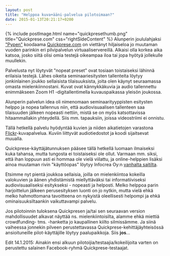 ```yaml
---
layout: post
title: "Helppoa kuva+ääni-palvelua pilotoimaan?"
date: 2015-01-13T20:21:17+0200
---
```


{% include postImage.html name="quickpresethumb.png" title="Quickprese.com" css="rightSideContent" %} Alunperin joululahjaksi ["Pypen"](http://www.pyppe.fi/) koodaama [Quickprese.com](http://quickprese.com/) on viettänyt hiljaiseloa jo muutaman vuoden parinkin eri pilvipalvelun virtuaaliservereillä. Alkaisi olla korkea aika katsoa, josko siitä olisi omia testejä oikeampaa iloa tai jopa hyötyä jollekulle muullekin. <!--more-->

Palvelusta nyt löytyvät "nopeat preset" ovat tosiaan toistaiseksi lähinnä erilaisia testejä. Lähes oikeita seminaariesitysten tallenteita löytyy jonkinlainen joukko sellaisista tilaisuuksista, joita olen käynyt seuraamassa omasta mielenkiinnostani. Kuvat ovat kännykkäkuvia ja audio tallennettu enimmäkseen Zoom H1 -digitallentimella kuvauspaikassa yleisön joukossa.

Alunperin palvelun idea oli nimenomaan seminaarityyppisten esitysten helppo ja nopea tallennus niin, että audiovisuaalisen tallenteen saa tilaisuuden jälkeen nopeasti nettiin, mistä se on myös katsottavissa hitaammallakin yhteydellä. Siis mm. tapauksiin, joissa videostriimi ei onnistu. 

Tällä hetkellä palvelu hyödyntää kuvien ja niiden aikatietojen varastona [Flickr](https://www.flickr.com/)-kuvapalvelua. Kuviin liittyvät audiotiedostot ja koodi sijaitsevat muualla.

Quickprese-käyttäjätunnuksen pääsee tällä hetkellä luomaan ilmaiseksi kuka tahansa, mutta tungosta ei toistaiseksi ole ollut. Varmaan mm. siksi, että ihan loppuun asti ei hommaa ole vielä viilattu, ja online-helppien lisäksi ainoa muutaman rivin "käyttöopas" löytyy Infocrea Oy:n [vanhalta saitilta](http://old.infocrea.fi/nain-teet-quickprese-esityksen).

Etsimme nyt pientä joukkoa sellaisia, joilla on mielenkiintoa kokeilla valokuvien ja äänen yhdistämistä miellyttäväksi tai informatiiviseksi audiovisuaaliseksi esitykseksi - nopeasti ja helposti. Melko helppoa parin harjoittelun jälkeen perusesityksen luonti on jo nytkin, mutta vielä ehkä melko hahmottomana tavoitteena on nykyistä oleellisesti helpompi ja ehkä ominaisuuksiltaankin vaikuttavampi palvelu.

Jos pilotoinnin tuloksena Quickpresen ja/tai sen seuraavan version mahdollisuudet alkavat näyttää ns. mielenkiintoisilta, alamme ehkä miettiä crowdfunding- tms. -hanketta jo kaupallinen kiilto silmissämme. Ja siinä vaiheessa jonnekin pilveen perustettavassa Quickprese-kehittäjäyhteisössä ansioituneille pilot-käyttäjille löytyy paalupaikkoja. Siis **jos**...

Edit 14.1.2015: Ainakin ensi alkuun pilotoijia/testaajia/kokeilijoita varten on perustettu salainen Facebook-ryhmä Quickprese-testaajat.